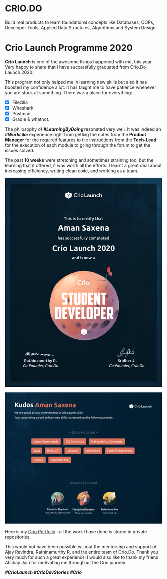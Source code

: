 # CRIO.DO
Build real products to learn foundational concepts like Databases, OOPs, Developer Tools, Applied Data Structures, Algorithms and System Design.

# Crio Launch Programme 2020

**Crio Launch** is one of the awesome things happened with me, this year. 
 Very happy to share that I have successfully graduated from Crio.Do Launch 2020. 

This program not only helped me in learning new skills but also it has boosted my confidence a lot. 
It has taught me to have patience whenever you are stuck at something. There was a place for everything:
- [x] Filezilla
- [x] Wireshark
- [x] Postman
- [x] Gradle & whatnot.

The philosophy of **#_LearningByDoing_** resonated very well. It was indeed an **#_WorkLike_** experience 
right from getting the notes from the **Product Manager** for the required features to the instructions from 
the **Tech-Lead** for the execution of each module to going through the forum to get the issues solved.

The past **10 weeks** were stretching and sometimes straining too, but the learning that it offered, it was 
worth all the efforts. I learnt a great deal about increasing efficiency, writing clean code, and working 
as a team.

![Crio Certificate](images/Crio-Certificate.png)

![Crio Badges](images/Crio-Badges.png)

Here is my [Crio Portfolio](https://criodo.github.io/Crio-Launch-Feb-2020-aman19199star/) : all the work I have done is stored in 
private repositories.

This would not have been possible without the mentorship and support of Ajay Ravindra, Rathinamurthy R, 
and the entire team of Crio.Do. Thank you very much for such a great experience! I would also like to 
thank my friend Atishay Jain for motivating me throughout the Crio journey. 

**_#CrioLaunch #CrioDevStories #Crio_**
